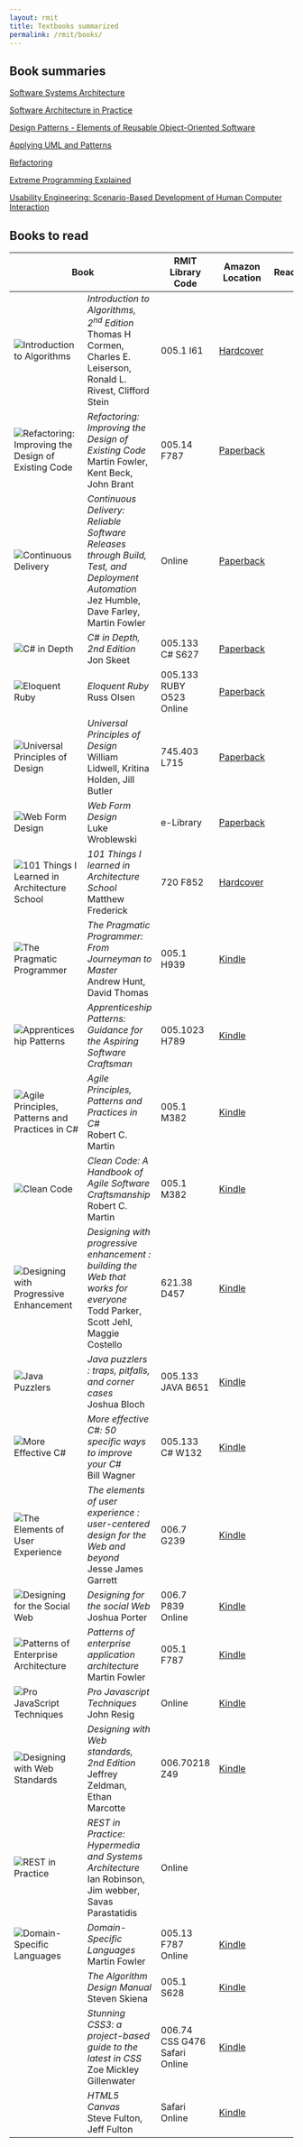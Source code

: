 ```yaml
---
layout: rmit
title: Textbooks summarized
permalink: /rmit/books/
---
```


## Book summaries

[Software Systems Architecture](./software-systems-architecture/)

[Software Architecture in Practice](./software-architecture-in-practice/)

[Design Patterns - Elements of Reusable Object-Oriented Software](./design-patterns/)

[Applying UML and Patterns](./applying-uml-patterns/)

[Refactoring](./refactoring/)

[Extreme Programming Explained](./extreme-programming-explained/)

[Usability Engineering: Scenario-Based Development of Human Computer Interaction](./usability-engineering-scenario-based/)

<h2 id="BooksToRead">Books to read</h2>
<!--
	When a book has been read, move that to the bottom of the table, and enter "Yes" into the "Read?" column.
-->
<table class="grid">
	<col style="width: 12%"/>
	<col />
	<col style="width: 15%"/>
	<col style="width: 10%"/>
	<col style="width: 10%"/>
	<thead>
		<tr><th colspan="2">Book</th>
			<th>RMIT Library Code</th>
			<th>Amazon Location</th>
			<th>Read?</th>
		</tr>
	</thead>
	<tbody>
		<tr><td><img src="http://ecx.images-amazon.com/images/I/51n%2B3GEQvYL._SL500_PIsitb-sticker-arrow-big,TopRight,35,-73_OU01_SS160_.jpg" alt="Introduction to Algorithms" class="book"></td>
			<td><i>Introduction to Algorithms, 2<sup>nd</sup> Edition</i><br/>Thomas H Cormen, Charles E. Leiserson, Ronald L. Rivest, Clifford Stein</td>
			<td><span class="code">005.1 I61</span></td>
			<td><a class="book-link" href="http://www.amazon.com/dp/0262032937/ref=wl_it_dp_o_pC_nS_ttl?_encoding=UTF8&colid=KTRKORNBOS30&coliid=IG9ZAXDQIP51X">Hardcover</a></td>
			<td>&nbsp;</td>
		</tr>
		<tr><td><img src="http://ecx.images-amazon.com/images/I/41gNhHqNwGL._SL500_PIsitb-sticker-arrow-big,TopRight,35,-73_OU01_SS160_.jpg" alt="Refactoring: Improving the Design of Existing Code" class="book"></td>
			<td><i>Refactoring: Improving the Design of Existing Code</i><br/>Martin Fowler, Kent Beck, John Brant</td>
			<td>005.14 F787</td>
			<td><a class="book-link" href="http://www.amazon.com/dp/0201485672/ref=wl_it_dp_o_pd_nS_ttl?_encoding=UTF8&colid=KTRKORNBOS30&coliid=I1ZZS4A91KI9Q7">Paperback</a></td>
		<td>&nbsp;</td>
		</tr>
		<tr><td><img src="http://ecx.images-amazon.com/images/I/51UYBHnvjFL._SL500_PIsitb-sticker-arrow-big,TopRight,35,-73_OU01_SS160_.jpg" alt="Continuous Delivery" class="book"></td>
			<td><i>Continuous Delivery: Reliable Software Releases through Build, Test, and Deployment Automation</i><br/>Jez Humble, Dave Farley, Martin Fowler</td>
			<td><span class="online">Online</span></td>
			<td><a class="book-link" href="http://www.amazon.com/dp/0321601912/ref=wl_it_dp_o_pd_nS_ttl?_encoding=UTF8&colid=KTRKORNBOS30&coliid=I10CGLJ29M6RPR">Paperback</a></td>
		<td>&nbsp;</td>
		</tr>
		<tr><td><img src="http://ecx.images-amazon.com/images/I/41ImZ%2BEpIeL._SL500_PIsitb-sticker-arrow-big,TopRight,35,-73_OU01_SS160_.jpg" alt="C# in Depth" class="book"></td>
			<td><i>C# in Depth, 2nd Edition</i><br/>Jon Skeet</td>
			<td><span class="code">005.133 C# S627</span></td>
			<td><a class="book-link" href="http://www.amazon.com/dp/1935182471/ref=wl_it_dp_o_pC_S_ttl?_encoding=UTF8&colid=KTRKORNBOS30&coliid=I4RAW1Q2C7RP">Paperback</a></td>
		<td>&nbsp;</td>
		</tr>
		<tr><td><img src="http://ecx.images-amazon.com/images/I/41IDuwJXFCL._SL500_PIsitb-sticker-arrow-big,TopRight,35,-73_OU01_SS160_.jpg" alt="Eloquent Ruby" class="book"></td>
			<td><i>Eloquent Ruby</i><br/>Russ Olsen</td>
			<td><span class="code">005.133 RUBY O523</span><br/><span class="online">Online</span></td>
			<td><a class="book-link" href="http://www.amazon.com/dp/0321584104/ref=wl_it_dp_o_pd_nS_ttl?_encoding=UTF8&colid=KTRKORNBOS30&coliid=I292L1ARAHA8KE">Paperback</a></td>
		<td>&nbsp;</td>
		</tr>
		<tr><td><img src="http://ecx.images-amazon.com/images/I/41nQFR%2BFSCL._SL500_PIsitb-sticker-arrow-big,TopRight,35,-73_OU01_SS160_.jpg" alt="Universal Principles of Design" class="book"></td>
			<td><i>Universal Principles of Design</i><br/>William Lidwell, Kritina Holden, Jill Butler</td>
			<td><span class="code">745.403 L715 </span></td>
			<td><a class="book-link" href="http://www.amazon.com/dp/1592535879/ref=wl_it_dp_o_pC_nS_ttl?_encoding=UTF8&colid=KTRKORNBOS30&coliid=I2DEOHC96R5BSX">Paperback</a></td>
		<td>&nbsp;</td>
		</tr>
		<tr><td><img src="http://ecx.images-amazon.com/images/I/41UiOwUkOGL._SL500_PIsitb-sticker-arrow-big,TopRight,35,-73_OU01_SS160_.jpg" alt="Web Form Design" class="book"></td>
			<td><i>Web Form Design</i><br/>Luke Wroblewski</td>
			<td>e-Library</td>
			<td><a class="book-link" href="http://www.amazon.com/dp/1933820241/ref=wl_it_dp_o_pC_nS_ttl?_encoding=UTF8&colid=KTRKORNBOS30&coliid=IUOW0K4IQ0142">Paperback</a></td>
		<td>&nbsp;</td>
		</tr>
		<tr><td><img src="http://ecx.images-amazon.com/images/I/411HRB1dUHL._SL500_PIsitb-sticker-arrow-big,TopRight,35,-73_OU01_SS160_.jpg" alt="101 Things I Learned in Architecture School" class="book"></td>
			<td><i>101 Things I learned in Architecture School</i><br/>Matthew Frederick</td>
			<td><span class="code">720 F852</span></td>
			<td><a class="book-link" href="http://www.amazon.com/dp/0262062666/ref=wl_it_dp_o_pC_nS_ttl?_encoding=UTF8&colid=KTRKORNBOS30&coliid=I19SGGWI6S0B8J">Hardcover</a></td>
		<td>&nbsp;</td>
		</tr>
		<tr><td><img src="http://ecx.images-amazon.com/images/I/41oqLxoTYsL._SL500_PIsitb-sticker-arrow-big,TopRight,35,-73_OU01_SS160_.jpg" alt="The Pragmatic Programmer" class="book"></td>
			<td><i>The Pragmatic Programmer: From Journeyman to Master</i><br/>Andrew Hunt, David Thomas</td>
			<td><span class="code">005.1 H939</span></td>
			<td><a class="book-link" href="http://www.amazon.com/dp/B000SEGEKI/ref=wl_it_dp_o_pC_nS_ttl?_encoding=UTF8&colid=2XBZMUMNHW7QG&coliid=I1A7TY3BRS4EHY">Kindle</a></td>
		<td>&nbsp;</td>
		</tr>
		<tr><td><img src="http://ecx.images-amazon.com/images/I/51V7q9LdBkL._SL500_PIsitb-sticker-arrow-big,TopRight,35,-73_OU01_SS160_.jpg" alt="Apprenticeship Patterns" class="book"></td>
			<td><i>Apprenticeship Patterns: Guidance for the Aspiring Software Craftsman</i><br/></td>
			<td><span class="code">005.1023 H789</span></td>
			<td><a class="book-link" href="http://www.amazon.com/dp/B002RMSZ7E/ref=wl_it_dp_o_pC_nS_ttl?_encoding=UTF8&colid=2XBZMUMNHW7QG&coliid=I18CBFZ1T5TAIB">Kindle</a></td>
		<td>&nbsp;</td>
		</tr>
		<tr><td><img src="http://ecx.images-amazon.com/images/I/51LFlitrZnL._SL500_PIsitb-sticker-arrow-big,TopRight,35,-73_OU01_SS160_.jpg" alt="Agile Principles, Patterns and Practices in C#" class="book"></td>
			<td><i>Agile Principles, Patterns and Practices in C#</i><br/>Robert C. Martin</td>
			<td><span class="code">005.1 M382 </span></td>
			<td><a class="book-link" href="http://www.amazon.com/dp/B0051TM4GI/ref=wl_it_dp_o_pC_nS_ttl?_encoding=UTF8&colid=2XBZMUMNHW7QG&coliid=I349DY36PRXQCX">Kindle</a></td>
		<td>&nbsp;</td>
		</tr>
		<tr><td><img src="http://ecx.images-amazon.com/images/I/41XojFFhYlL._SL500_PIsitb-sticker-arrow-big,TopRight,35,-73_OU01_SS160_.jpg" alt="Clean Code" class="book"></td>
			<td><i>Clean Code: A Handbook of Agile Software Craftsmanship</i><br/>Robert C. Martin</td>
			<td><span class="code">005.1 M382 </span></td>
			<td><a class="book-link" href="http://www.amazon.com/dp/B001GSTOAM/ref=wl_it_dp_o_pC_nS_ttl?_encoding=UTF8&colid=2XBZMUMNHW7QG&coliid=I2FOOKRCQJSD1Q">Kindle</a></td>
		<td>&nbsp;</td>
		</tr>
		<tr><td><img src="http://ecx.images-amazon.com/images/I/41HKugxQQGL._SL500_PIsitb-sticker-arrow-big,TopRight,35,-73_OU01_SS160_.jpg" alt="Designing with Progressive Enhancement" class="book"></td>
			<td><i>Designing with progressive enhancement : building the Web that works for everyone</i><br/>Todd Parker, Scott Jehl, Maggie Costello</td>
			<td><span class="code">621.38 D457 </span></td>
			<td><a class="book-link" href="http://www.amazon.com/dp/B003CUDPA2/ref=wl_it_dp_o_pC_nS_ttl?_encoding=UTF8&colid=2XBZMUMNHW7QG&coliid=I350YAWFOX4DNW">Kindle</a></td>
		<td>&nbsp;</td>
		</tr>
		<tr><td><img src="http://ecx.images-amazon.com/images/I/51o7Ln05CHL._SL500_PIsitb-sticker-arrow-big,TopRight,35,-73_OU01_SS160_.jpg" alt="Java Puzzlers" class="book"></td>
			<td><i>Java puzzlers : traps, pitfalls, and corner cases</i><br/>Joshua Bloch</td>
			<td><span class="code">005.133 JAVA B651</span></td>
			<td><a class="book-link" href="http://www.amazon.com/dp/B001U5VJVS/ref=wl_it_dp_o_pC_nS_ttl?_encoding=UTF8&colid=2XBZMUMNHW7QG&coliid=I1WCALQLYYOVW">Kindle</a></td>
		<td>&nbsp;</td>
		</tr>
		<tr><td><img src="http://ecx.images-amazon.com/images/I/51JKwIhK6CL._SL500_PIsitb-sticker-arrow-big,TopRight,35,-73_OU01_SS160_.jpg" alt="More Effective C#" class="book"></td>
			<td><i>More effective C#: 50 specific ways to improve your C#</i><br/>Bill Wagner</td>
			<td><span class="code">005.133 C# W132</span></td>
			<td><a class="book-link" href="http://www.amazon.com/dp/B001FA0MAC/ref=wl_it_dp_o_pC_nS_ttl?_encoding=UTF8&colid=2XBZMUMNHW7QG&coliid=I37F48IFI2AO0F">Kindle</a></td>
		<td>&nbsp;</td>
		</tr>
		<tr><td><img src="http://ecx.images-amazon.com/images/I/41QxAwflflL._SL500_PIsitb-sticker-arrow-big,TopRight,35,-73_OU01_SS160_.jpg" alt="The Elements of User Experience" class="book"></td>
			<td><i>The elements of user experience : user-centered design for the Web and beyond</i><br/>Jesse James Garrett</td>
			<td><span class="code">006.7 G239</span></td>
			<td><a class="book-link" href="http://www.amazon.com/dp/B004JLMDOC/ref=wl_it_dp_o_pC_nS_ttl?_encoding=UTF8&colid=2XBZMUMNHW7QG&coliid=I24T7LVQYNMVGB">Kindle</a></td>
		<td>&nbsp;</td>
		</tr>
		<tr><td><img src="http://ecx.images-amazon.com/images/I/417tcT8mmzL._SL500_PIsitb-sticker-arrow-big,TopRight,35,-73_OU01_SS160_.jpg" alt="Designing for the Social Web" class="book"></td>
			<td><i>Designing for the social Web</i><br/>Joshua Porter</td>
			<td><span class="code">006.7 P839</span><br/><span class="online">Online</span></td>
			<td><a class="book-link" href="http://www.amazon.com/dp/B0015DWIQ0/ref=wl_it_dp_o_pC_nS_ttl?_encoding=UTF8&colid=2XBZMUMNHW7QG&coliid=I1KIDBRZOOTW74">Kindle</a></td>
		<td>&nbsp;</td>
		</tr>
		<tr><td><img src="http://ecx.images-amazon.com/images/I/51OxZnhtFAL._SL500_PIsitb-sticker-arrow-big,TopRight,35,-73_OU01_SS160_.jpg" alt="Patterns of Enterprise Architecture" class="book"></td>
			<td><i>Patterns of enterprise application architecture</i><br/>Martin Fowler</td>
			<td><span class="code">005.1 F787 </span></td>
			<td><a class="book-link" href="http://www.amazon.com/dp/B000OZ0NAI/ref=wl_it_dp_o_pC_nS_ttl?_encoding=UTF8&colid=2XBZMUMNHW7QG&coliid=I3OVYAWT7IG6CG">Kindle</a></td>
		<td>&nbsp;</td>
		</tr>
		<tr><td><img src="http://ecx.images-amazon.com/images/I/51Yd1McyZxL._SL500_PIsitb-sticker-arrow-big,TopRight,35,-73_OU01_SS160_.jpg" alt="Pro JavaScript Techniques" class="book"></td>
			<td><i>Pro Javascript Techniques</i><br/>John Resig</td>
			<td><span class="online">Online</span></td>
			<td><a class="book-link" href="http://www.amazon.com/dp/B0015R3OHI/ref=wl_it_dp_o_pC_nS_ttl?_encoding=UTF8&colid=2XBZMUMNHW7QG&coliid=I3KZW60WXQ9U19">Kindle</a></td>
		<td>&nbsp;</td>
		</tr>
		<tr><td><img src="http://ecx.images-amazon.com/images/I/41Zuxt2zASL._SL500_PIsitb-sticker-arrow-big,TopRight,35,-73_OU01_SS160_.jpg" alt="Designing with Web Standards" class="book"></td>
			<td><i>Designing with Web standards, 2nd Edition</i><br/>Jeffrey Zeldman, Ethan Marcotte</td>
			<td><span class="code">006.70218 Z49 </span></td>
			<td><a class="book-link" href="http://www.amazon.com/dp/B002WIG3UO/ref=wl_it_dp_o_pC_nS_ttl?_encoding=UTF8&colid=2XBZMUMNHW7QG&coliid=I6M9DHK59RUXW">Kindle</a></td>
		<td>&nbsp;</td>
		</tr>
		<tr><td><img src="http://ecx.images-amazon.com/images/I/51soXX%2BgngL._SL500_PIsitb-sticker-arrow-big,TopRight,35,-73_OU01_SS160_.jpg" alt="REST in Practice" class="book"></td>
			<td><i>REST in Practice: Hypermedia and Systems Architecture</i><br/>Ian Robinson, Jim webber, Savas Parastatidis</td>
			<td><span class="online">Online</span></td>
			<td></td>
		<td>&nbsp;</td>
		</tr>
		<tr><td><img src="http://ecx.images-amazon.com/images/I/51ci8Du9xfL._SL500_PIsitb-sticker-arrow-big,TopRight,35,-73_OU01_SS160_.jpg" alt="Domain-Specific Languages" class="book"></td>
			<td><i>Domain-Specific Languages</i><br/>Martin Fowler</td>
			<td><span class="code">005.13 F787</span><br/><span class="online">Online</span></td>
			<td><a class="book-link" href="http://www.amazon.com/dp/B003ZUYJ3G/ref=wl_it_dp_o_pC_nS_ttl?_encoding=UTF8&colid=2XBZMUMNHW7QG&coliid=I1S8TQ99ML29LD">Kindle</a></td>
		<td>&nbsp;</td>
		</tr>
		<tr><td><img src="http://ecx.images-amazon.com/images/I/41KFb4hOirL._SL500_PIsitb-sticker-arrow-big,TopRight,35,-73_OU01_SS160_.jpg" alt="" class="book"></td>
			<td><i>The Algorithm Design Manual</i><br/>Steven Skiena</td>
			<td><span class="code">005.1 S628 </span></td>
			<td><a class="book-link" href="http://www.amazon.com/dp/B0016H523Q/ref=wl_it_dp_o_pC_nS_ttl?_encoding=UTF8&colid=2XBZMUMNHW7QG&coliid=IHDMCTVM4DF7S">Kindle</a></td>
		<td>&nbsp;</td>
		</tr>
		<tr><td><img src="http://ecx.images-amazon.com/images/I/41BQt2xGCHL._SL500_PIsitb-sticker-arrow-big,TopRight,35,-73_OU01_SS160_.jpg" alt="" class="book"></td>
			<td><i>Stunning CSS3: a project-based guide to the latest in CSS</i><br/>Zoe Mickley Gillenwater</td>
			<td><span class="book">006.74 CSS G476</span><br/><span class="online">Safari Online</span></td>
			<td><a class="book-link" href="http://www.amazon.com/dp/B004JXXL0A/ref=wl_it_dp_o_pC_nS_ttl?_encoding=UTF8&colid=2XBZMUMNHW7QG&coliid=I10RGT8YZ7XC40">Kindle</a></td>
		<td>&nbsp;</td>
		</tr>
		<tr><td><img class="book" src="http://ecx.images-amazon.com/images/I/51k5V09GoTL._SL500_PIsitb-sticker-arrow-big,TopRight,35,-73_OU01_SS160_.jpg" alt=""></td>
			<td><i>HTML5 Canvas</i><br/>Steve Fulton, Jeff Fulton</td>
			<td><span class="online">Safari Online</span></td>
			<td><a class="book-link" href="http://www.amazon.com/dp/B004W8ZL3M/ref=wl_it_dp_o_pC_nS_ttl?_encoding=UTF8&colid=2XBZMUMNHW7QG&coliid=INEMHD07HYGWV">Kindle</a></td>
		<td>&nbsp;</td>
		</tr>
	</tbody>
</table>